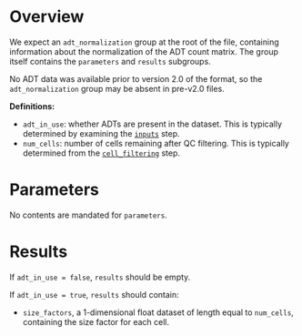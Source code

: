 # Overview

We expect an `adt_normalization` group at the root of the file, containing information about the normalization of the ADT count matrix.
The group itself contains the `parameters` and `results` subgroups.

No ADT data was available prior to version 2.0 of the format, so the `adt_normalization` group may be absent in pre-v2.0 files.

**Definitions:**

- `adt_in_use`: whether ADTs are present in the dataset.
  This is typically determined by examining the [`inputs`](../inputs/v2_0.md) step. 
- `num_cells`: number of cells remaining after QC filtering.
  This is typically determined from the [`cell_filtering`](../cell_filtering/v2_0.md) step.

# Parameters

No contents are mandated for `parameters`.

# Results

If `adt_in_use = false`, `results` should be empty.

If `adt_in_use = true`, `results` should contain:

- `size_factors`, a 1-dimensional float dataset of length equal to `num_cells`, containing the size factor for each cell.
